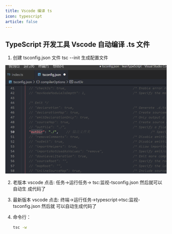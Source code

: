 ```yaml
---
title: Vscode 编译 ts
icon: typescript
article: false
---
```


## TypeScript 开发工具 Vscode 自动编译 .ts 文件

<!-- more -->

1. 创建 tsconfig.json 文件         tsc --init  生成配置文件

![tsconfig.json](/img/typor/image-20220318061810760.png)

2. 老版本 vscode 点击: 任务->运行任务-> tsc:监视-tsconfig.json 然后就可以自动生 成代码了

3. 最新版本 vscode 点击: 终端->运行任务->typescript->tsc:监视-tsconfig.json 然后就 可以自动生成代码了

4. 命令行：

   ```cmd
   tsc -w
   ```